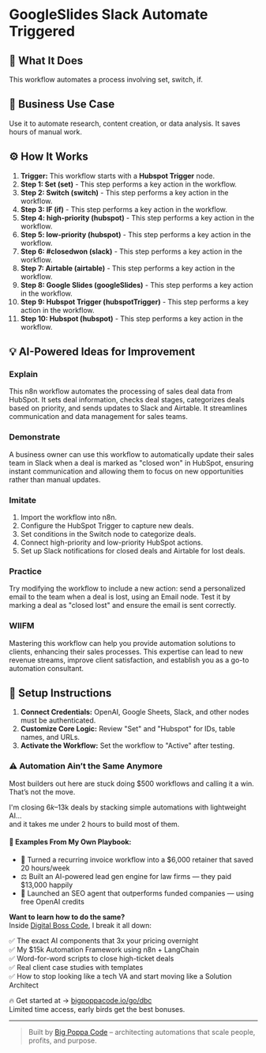 # GoogleSlides Slack Automate Triggered

## 🚀 What It Does
This workflow automates a process involving set, switch, if.

## 💼 Business Use Case
Use it to automate research, content creation, or data analysis. It saves hours of manual work.

## ⚙️ How It Works
1.  **Trigger:** This workflow starts with a **Hubspot Trigger** node.
2. **Step 1: Set (set)** - This step performs a key action in the workflow.
3. **Step 2: Switch (switch)** - This step performs a key action in the workflow.
4. **Step 3: IF (if)** - This step performs a key action in the workflow.
5. **Step 4: high-priority (hubspot)** - This step performs a key action in the workflow.
6. **Step 5: low-priority (hubspot)** - This step performs a key action in the workflow.
7. **Step 6: #closedwon (slack)** - This step performs a key action in the workflow.
8. **Step 7: Airtable (airtable)** - This step performs a key action in the workflow.
9. **Step 8: Google Slides (googleSlides)** - This step performs a key action in the workflow.
10. **Step 9: Hubspot Trigger (hubspotTrigger)** - This step performs a key action in the workflow.
11. **Step 10: Hubspot (hubspot)** - This step performs a key action in the workflow.

## 💡 AI-Powered Ideas for Improvement
### Explain
This n8n workflow automates the processing of sales deal data from HubSpot. It sets deal information, checks deal stages, categorizes deals based on priority, and sends updates to Slack and Airtable. It streamlines communication and data management for sales teams.

### Demonstrate
A business owner can use this workflow to automatically update their sales team in Slack when a deal is marked as "closed won" in HubSpot, ensuring instant communication and allowing them to focus on new opportunities rather than manual updates.

### Imitate
1. Import the workflow into n8n.
2. Configure the HubSpot Trigger to capture new deals.
3. Set conditions in the Switch node to categorize deals.
4. Connect high-priority and low-priority HubSpot actions.
5. Set up Slack notifications for closed deals and Airtable for lost deals.

### Practice
Try modifying the workflow to include a new action: send a personalized email to the team when a deal is lost, using an Email node. Test it by marking a deal as "closed lost" and ensure the email is sent correctly.

### WIIFM
Mastering this workflow can help you provide automation solutions to clients, enhancing their sales processes. This expertise can lead to new revenue streams, improve client satisfaction, and establish you as a go-to automation consultant.

## 🔧 Setup Instructions
1. **Connect Credentials:** OpenAI, Google Sheets, Slack, and other nodes must be authenticated.
2. **Customize Core Logic:** Review "Set" and "Hubspot" for IDs, table names, and URLs.
3. **Activate the Workflow:** Set the workflow to "Active" after testing.

### ⚠️ Automation Ain’t the Same Anymore

Most builders out here are stuck doing $500 workflows and calling it a win.  
That’s not the move.  

I'm closing $6k–$13k deals by stacking simple automations with lightweight AI...  
and it takes me under 2 hours to build most of them.

#### 🧠 Examples From My Own Playbook:
- 🔁 Turned a recurring invoice workflow into a $6,000 retainer that saved 20 hours/week  
- ⚖️ Built an AI-powered lead gen engine for law firms — they paid $13,000 happily  
- 🚀 Launched an SEO agent that outperforms funded companies — using free OpenAI credits  

**Want to learn how to do the same?**  
Inside [Digital Boss Code](https://bigpoppacode.io/go/dbc), I break it all down:

✅ The exact AI components that 3x your pricing overnight  
✅ My $15k Automation Framework using n8n + LangChain  
✅ Word-for-word scripts to close high-ticket deals  
✅ Real client case studies with templates  
✅ How to stop looking like a tech VA and start moving like a Solution Architect  

🔥 Get started at → [bigpoppacode.io/go/dbc](https://bigpoppacode.io/go/dbc)  
Limited time access, early birds get the best bonuses.

---
> Built by [Big Poppa Code](https://bigpoppacode.io) – architecting automations that scale people, profits, and purpose.
